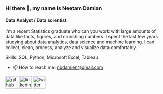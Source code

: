 ### Hi there 👋, my name is Neetam Damian
#### Data Analyst / Data scientist
I'm a recent Statistics graduate who can you work with large amounts of data like facts, figures, and crunching numbers. I spent the last few years studying about data analytics, data science and machine learning. I can collect, clean, process, analyze and visualize data comfortably. 

Skills: SQL, Python, Microsoft Excel, Tableau

- 📫 How to reach me: nbdamien@gmail.com 


[<img src='https://cdn.jsdelivr.net/npm/simple-icons@3.0.1/icons/github.svg' alt='github' height='40'>](https://github.com/NeetamDamian)  [<img src='https://cdn.jsdelivr.net/npm/simple-icons@3.0.1/icons/linkedin.svg' alt='linkedin' height='40'>](https://www.linkedin.com/in/https://www.linkedin.com/in/damian-neetam-280b7b151//)  [<img src='https://cdn.jsdelivr.net/npm/simple-icons@3.0.1/icons/twitter.svg' alt='twitter' height='40'>](https://twitter.com/damian_brite)  

